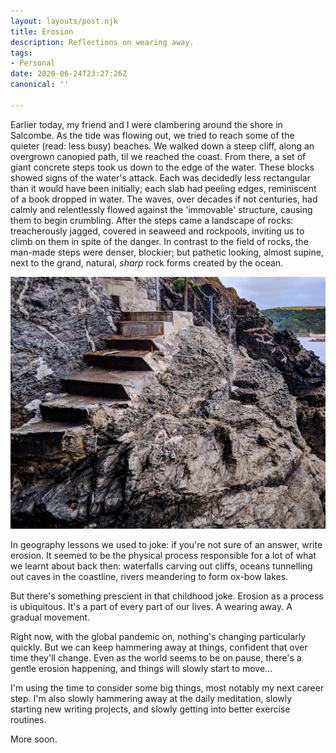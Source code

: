 ```yaml
---
layout: layouts/post.njk
title: Erosion
description: Reflections on wearing away.
tags:
- Personal
date: 2020-06-24T23:27:26Z
canonical: ''

---
```

Earlier today, my friend and I were clambering around the shore in Salcombe. As the tide was flowing out, we tried to reach some of the quieter (read: less busy) beaches. We walked down a steep cliff, along an overgrown canopied path, til we reached the coast. From there, a set of giant concrete steps took us down to the edge of the water. These blocks showed signs of the water's attack. Each was decidedly less rectangular than it would have been initially; each slab had peeling edges, reminiscent of a book dropped in water. The waves, over decades if not centuries, had calmly and relentlessly flowed against the 'immovable' structure, causing them to begin crumbling. After the steps came a landscape of rocks: treacherously jagged, covered in seaweed and rockpools, inviting us to climb on them in spite of the danger. In contrast to the field of rocks, the man-made steps were denser, blockier; but pathetic looking, almost supine, next to the grand, natural, _sharp_ rock forms created by the ocean.

![](/img/psx_20200627_195126.jpg)

In geography lessons we used to joke: if you're not sure of an answer, write erosion. It seemed to be the physical process responsible for a lot of what we learnt about back then: waterfalls carving out cliffs, oceans tunnelling out caves in the coastline, rivers meandering to form ox-bow lakes.

But there's something prescient in that childhood joke. Erosion as a process is ubiquitous. It's a part of every part of our lives. A wearing away. A gradual movement.

Right now, with the global pandemic on, nothing's changing particularly quickly. But we can keep hammering away at things,  confident that over time they'll change. Even as the world seems to be on pause, there's a gentle erosion happening, and things will slowly start to move...

I'm using the time to consider some big things, most notably my next career step. I'm also slowly hammering away at the daily meditation, slowly starting new writing projects, and slowly getting into better exercise routines.

More soon.